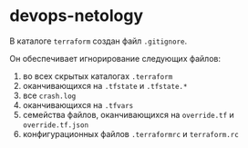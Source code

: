 # devops-netology

В каталоге `terraform` создан файл `.gitignore`.

Он обеспечивает игнорирование следующих файлов:

1. во всех скрытых каталогах `.terraform`
2. оканчивающихся на `.tfstate` и `.tfstate.*`
3. все `crash.log`
4. оканчивающихся на `.tfvars`
5. семейства файлов, оканчивающихся на `override.tf` и `override.tf.json`
6. конфигурационных файлов `.terraformrc` и `terraform.rc`
